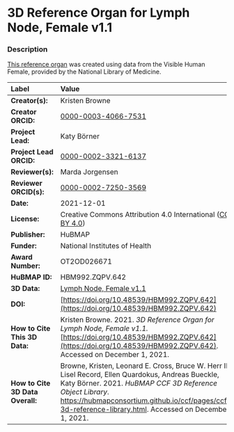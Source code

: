 # 3D Reference Organ for Lymph Node, Female v1.1

### Description
[This reference organ](https://hubmapconsortium.github.io/ccf/pages/ccf-3d-reference-library.html) was created using data from the Visible Human Female, provided by the National Library of Medicine.

| Label | Value |
| :------------- |:-------------|
| **Creator(s):** | Kristen Browne |
| **Creator ORCID:** | [0000-0003-4066-7531](https://orcid.org/0000-0003-4066-7531) |
| **Project Lead:** | Katy B&ouml;rner |
| **Project Lead ORCID:** | [0000-0002-3321-6137](https://orcid.org/0000-0002-3321-6137) |
| **Reviewer(s):** | Marda Jorgensen | 
| **Reviewer ORCID(s):** |[0000-0002-7250-3569](https://doi.org/10.5072/0000-0002-7250-3569) |
| **Date:** | 2021-12-01 |
| **License:** | Creative Commons Attribution 4.0 International ([CC BY 4.0](https://creativecommons.org/licenses/by/4.0/)) |
| **Publisher:** | HuBMAP |
| **Funder:** | National Institutes of Health |
| **Award Number:** | OT2OD026671 |
| **HuBMAP ID:** | HBM992.ZQPV.642 |
| **3D Data:** | [Lymph Node, Female v1.1](https://hubmapconsortium.github.io/ccf-releases/v1.1/models/NIH_F_Lymph_Node.glb) |
| **DOI:** | [https://doi.org/10.48539/HBM992.ZQPV.642](https://doi.org/10.48539/HBM992.ZQPV.642) |
| **How to Cite This 3D Data:** | Kristen Browne. 2021. *3D Reference Organ for Lymph Node, Female v1.1.* [https://doi.org/10.48539/HBM992.ZQPV.642](https://doi.org/10.48539/HBM992.ZQPV.642). Accessed on December 1, 2021. |
| **How to Cite 3D Data Overall:** | Browne, Kristen, Leonard E. Cross, Bruce W. Herr II, Lisel Record, Ellen Quardokus, Andreas Bueckle, Katy B&ouml;rner. 2021. *HuBMAP CCF 3D Reference Object Library*. https://hubmapconsortium.github.io/ccf/pages/ccf-3d-reference-library.html. Accessed on December 1, 2021. |
